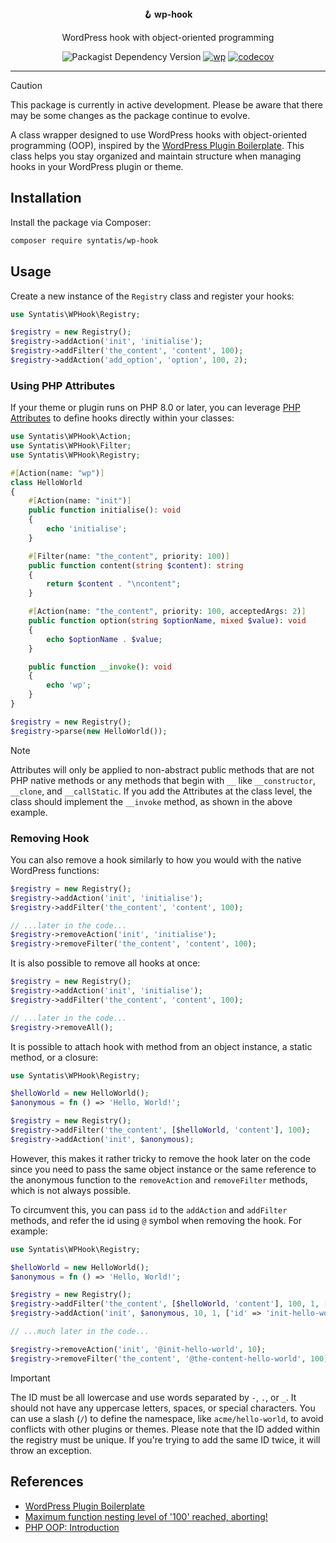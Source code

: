<div align="center">
  <strong>🪝 wp-hook</strong>
  <p>WordPress hook with object-oriented programming</p>

  ![Packagist Dependency Version](https://img.shields.io/packagist/dependency-v/syntatis/wp-hook/php?color=%237A86B8) [![wp](https://github.com/syntatis/wp-hook/actions/workflows/wp.yml/badge.svg)](https://github.com/syntatis/wp-hook/actions/workflows/wp.yml) [![codecov](https://codecov.io/gh/syntatis/wp-hook/graph/badge.svg?token=04HZ3BRM19)](https://codecov.io/gh/syntatis/wp-hook)
</div>

---

> [!CAUTION]
> This package is currently in active development. Please be aware that there may be some changes as the package continue to evolve.

A class wrapper designed to use WordPress hooks with object-oriented programming (OOP), inspired by the [WordPress Plugin Boilerplate](https://wppb.me/). This class helps you stay organized and maintain structure when managing hooks in your WordPress plugin or theme.

## Installation

Install the package via Composer:

```sh
composer require syntatis/wp-hook
```

## Usage

Create a new instance of the `Registry` class and register your hooks:

```php
use Syntatis\WPHook\Registry;

$registry = new Registry();
$registry->addAction('init', 'initialise');
$registry->addFilter('the_content', 'content', 100);
$registry->addAction('add_option', 'option', 100, 2);
```

### Using PHP Attributes

If your theme or plugin runs on PHP 8.0 or later, you can leverage [PHP Attributes](https://www.php.net/manual/en/language.attributes.overview.php) to define hooks directly within your classes:

```php
use Syntatis\WPHook\Action;
use Syntatis\WPHook\Filter;
use Syntatis\WPHook\Registry;

#[Action(name: "wp")]
class HelloWorld
{
    #[Action(name: "init")]
    public function initialise(): void
    {
        echo 'initialise';
    }

    #[Filter(name: "the_content", priority: 100)]
    public function content(string $content): string
    {
        return $content . "\ncontent";
    }

    #[Action(name: "the_content", priority: 100, acceptedArgs: 2)]
    public function option(string $optionName, mixed $value): void
    {
        echo $optionName . $value;
    }

    public function __invoke(): void
    {
        echo 'wp';
    }
}

$registry = new Registry();
$registry->parse(new HelloWorld());
```

> [!NOTE]
> Attributes will only be applied to non-abstract public methods that are not PHP native methods or any methods that begin with `__` like `__constructor`, `__clone`, and `__callStatic`.
> If you add the Attributes at the class level, the class should implement the `__invoke` method, as shown in the above example.

### Removing Hook

You can also remove a hook similarly to how you would with the native WordPress functions:

```php
$registry = new Registry();
$registry->addAction('init', 'initialise');
$registry->addFilter('the_content', 'content', 100);

// ...later in the code...
$registry->removeAction('init', 'initialise');
$registry->removeFilter('the_content', 'content', 100);
```

It is also possible to remove all hooks at once:

```php
$registry = new Registry();
$registry->addAction('init', 'initialise');
$registry->addFilter('the_content', 'content', 100);

// ...later in the code...
$registry->removeAll();
```

It is possible to attach hook with method from an object instance, a static method, or a closure:

```php
use Syntatis\WPHook\Registry;

$helloWorld = new HelloWorld();
$anonymous = fn () => 'Hello, World!';

$registry = new Registry();
$registry->addFilter('the_content', [$helloWorld, 'content'], 100);
$registry->addAction('init', $anonymous);
```

However, this makes it rather tricky to remove the hook later on the code since you need to pass the same object instance or the same reference to the anonymous function to the `removeAction` and `removeFilter` methods, which is not always possible.

To circumvent this, you can pass `id` to the `addAction` and `addFilter` methods, and refer the id using `@` symbol when removing the hook. For example:

```php
use Syntatis\WPHook\Registry;

$helloWorld = new HelloWorld();
$anonymous = fn () => 'Hello, World!';

$registry = new Registry();
$registry->addFilter('the_content', [$helloWorld, 'content'], 100, 1, ['id' => 'the-content-hello-world']);
$registry->addAction('init', $anonymous, 10, 1, ['id' => 'init-hello-world']);

// ...much later in the code...

$registry->removeAction('init', '@init-hello-world', 10);
$registry->removeFilter('the_content', '@the-content-hello-world', 100);
```
> [!IMPORTANT]
> The ID must be all lowercase and use words separated by `-`, `.`, or `_`. It should not have any uppercase letters, spaces, or special characters. You can use a slash (`/`) to define the namespace, like `acme/hello-world`, to avoid conflicts with other plugins or themes.
> Please note that the ID added within the registry must be unique. If you're trying to add the same ID twice, it will throw an exception.

## References

- [WordPress Plugin Boilerplate](https://wppb.me/)
- [Maximum function nesting level of '100' reached, aborting!](https://wordpress.stackexchange.com/questions/147505/wp-insert-posts-fatal-error-maximum-function-nesting-level-of-100-reached-ab)
- [PHP OOP: Introduction](https://phptherightway.com/#object-oriented-programming)
